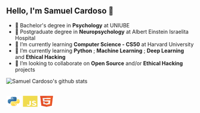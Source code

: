 ## Hello, I'm Samuel Cardoso 👋

- 🔭 Bachelor's degree in **Psychology** at UNIUBE
- 🔭 Postgraduate degree in **Neuropsychology** at Albert Einstein Israelita Hospital
- 🌱 I’m currently learning **Computer Science - CS50** at Harvard University
- 🌱 I’m currently learning **Python** ; **Machine Learning** ; **Deep Learning** and **Ethical Hacking**
- 👯 I’m looking to collaborate on **Open Source** and/or **Ethical Hacking** projects


![Samuel Cardoso's github stats](https://github-readme-stats.vercel.app/api?username=SamuelPCardoso&show_icons=true&theme=merko&include_all_commits=true&count_private=true)


<div style="display: inline_block"><br>
  <img align="center" alt="Samuel-Python" height="30" width="40" src="https://raw.githubusercontent.com/devicons/devicon/master/icons/python/python-original.svg">
  <img align="center" alt="Samuel-Js" height="30" width="40" src="https://raw.githubusercontent.com/devicons/devicon/master/icons/javascript/javascript-plain.svg">
  <img align="center" alt="Samuel-HTML" height="30" width="40" src="https://raw.githubusercontent.com/devicons/devicon/master/icons/html5/html5-original.svg">
</div>
  
##

